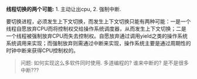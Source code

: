 **线程切换的两个可能:** 1. 主动让出cpu, 2. 强制中断.

要切换进程，必须发生上下文切换，而发生上下文切换只能有两种可能：一是一个线程自愿放弃CPU而将控制权交给操作系统调度器，从而发生上下文切换；二是一个线程被强制放弃CPU而失去控制权。自愿放弃通过调用yield之类的操作系统系统调用来实现；而强制放弃则需通过中断来实现，操作系统主要是通过周期性的时钟中断来获得CPU控制权的。

> 问题: 如何实现这么多软件同时使用. 多道编程的? 谁来中断的? 是不是很多中断???

